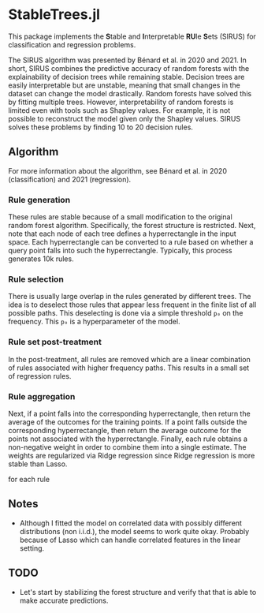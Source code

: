 # StableTrees.jl

This package implements the **S**table and **I**nterpretable **RU**le **S**ets (SIRUS) for classification and regression problems.

The SIRUS algorithm was presented by Bénard et al. in 2020 and 2021.
In short, SIRUS combines the predictive accuracy of random forests with the explainability of decision trees while remaining stable.
Decision trees are easily interpretable but are unstable, meaning that small changes in the dataset can change the model drastically.
Random forests have solved this by fitting multiple trees.
However, interpretability of random forests is limited even with tools such as Shapley values.
For example, it is not possible to reconstruct the model given only the Shapley values.
SIRUS solves these problems by finding 10 to 20 decision rules.

## Algorithm

For more information about the algorithm, see Bénard et al. in 2020 (classification) and 2021 (regression).

### Rule generation

These rules are stable because of a small modification to the original random forest algorithm.
Specifically, the forest structure is restricted.
Next, note that each node of each tree defines a hyperrectangle in the input space.
Each hyperrectangle can be converted to a rule based on whether a query point falls into such the hyperrectangle.
Typically, this process generates 10k rules.

### Rule selection

There is usually large overlap in the rules generated by different trees.
The idea is to deselect those rules that appear less frequent in the finite list of all possible paths.
This deselecting is done via a simple threshold `p₀` on the frequency.
This `p₀` is a hyperparameter of the model.

### Rule set post-treatment

In the post-treatment, all rules are removed which are a linear combination of rules associated with higher frequency paths.
This results in a small set of regression rules.

### Rule aggregation

Next, if a point falls into the corresponding hyperrectangle, then return the average of the outcomes for the training points.
If a point falls outside the corresponding hyperrectangle, then return the average outcome for the points not associated with the hyperrectangle.
Finally, each rule obtains a non-negative weight in order to combine them into a single estimate.
The weights are regularized via Ridge regression since Ridge regression is more stable than Lasso.

for each rule 

## Notes

- Although I fitted the model on correlated data with possibly different distributions (non i.i.d.), the model seems to work quite okay.
    Probably because of Lasso which can handle correlated features in the linear setting.

## TODO

- Let's start by stabilizing the forest structure and verify that that is able to make accurate predictions.

